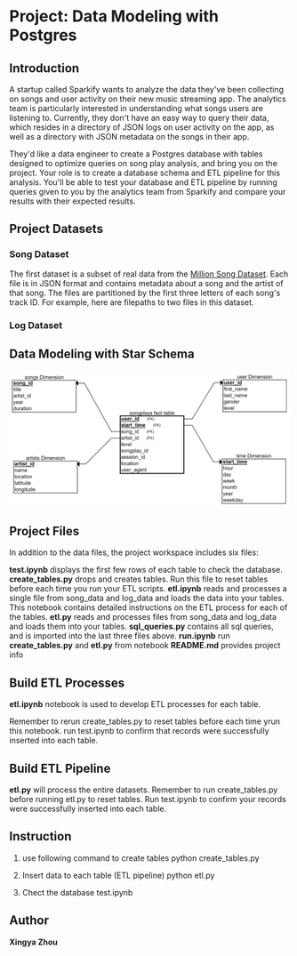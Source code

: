 # Project: Data Modeling with Postgres

## Introduction

A startup called Sparkify wants to analyze the data they've been collecting on songs and user activity on their new music streaming app. The analytics team is particularly interested in understanding what songs users are listening to. Currently, they don't have an easy way to query their data, which resides in a directory of JSON logs on user activity on the app, as well as a directory with JSON metadata on the songs in their app.

They'd like a data engineer to create a Postgres database with tables designed to optimize queries on song play analysis, and bring you on the project. Your role is to create a database schema and ETL pipeline for this analysis. You'll be able to test your database and ETL pipeline by running queries given to you by the analytics team from Sparkify and compare your results with their expected results.

## Project Datasets

### Song Dataset

The first dataset is a subset of real data from the [Million Song Dataset](http://millionsongdataset.com/).
Each file is in JSON format and contains metadata about a song and the artist of that song. The files are partitioned by the first three letters of each song's track ID. For example, here are filepaths to two files in this dataset.

### Log Dataset

## Data Modeling with Star Schema

![Star Schema for Song Play Analysis!](./song_play_analysis_with_star_schema.png "Star Schema for Song Play Analysis")


## Project Files

In addition to the data files, the project workspace includes six files:

**test.ipynb**  displays the first few rows of each table to check the database.
**create_tables.py**  drops and creates tables. Run this file to reset  tables before each time you run your ETL scripts.
**etl.ipynb**  reads and processes a single file from song_data and log_data and loads the data into your tables. This notebook contains detailed instructions on the ETL process for each of the tables.
**etl.py**  reads and processes files from song_data and log_data and loads them into your tables. 
**sql_queries.py**  contains all sql queries, and is imported into the last three files above.
**run.ipynb**  run **create_tables.py** and **etl.py** from notebook
**README.md** provides project info

## Build ETL Processes

**etl.ipynb** notebook is used to develop ETL processes for each table. 

Remember to rerun create_tables.py to reset tables before each time yrun this notebook.
run test.ipynb to confirm that records were successfully inserted into each table. 

## Build ETL Pipeline

**etl.py** will process the entire datasets.
Remember to run create_tables.py before running etl.py to reset tables. 
Run test.ipynb to confirm your records were successfully inserted into each table.

## Instruction

1. use following command to create tables
    python create_tables.py
    
2. Insert data to each table (ETL pipeline)
    python etl.py
    
3. Chect the database
    test.ipynb
    
## Author

**Xingya Zhou**
    



